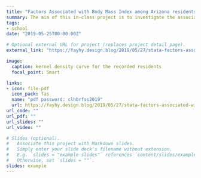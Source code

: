 ```yaml
---
title: "Factors Associated with Body Mass Index among Arizona residents: Findings from the 2017 BRFSS"
summary: The aim of this in-class project is to investigate the association between 20 variables and BMI among the Arizona residents.
tags:
- school
date: "2019-05-25T00:00:00Z"

# Optional external URL for project (replaces project detail page).
external_link: "https://fayhy.design.blog/2019/05/27/stata-factors-associated-with-body-mass-index-among-arizona-residents-findings-from-the-2017-brfss/"

image:
  caption: kernel density curve for the recorded residents
  focal_point: Smart

links:
- icon: file-pdf
  icon_pack: fas
  name: "pdf password: clhbrfss2019"
  url: https://fayhy.design.blog/2019/05/27/stata-factors-associated-with-body-mass-index-among-arizona-residents-findings-from-the-2017-brfss/
url_code: ""
url_pdf: ""
url_slides: ""
url_video: ""

# Slides (optional).
#   Associate this project with Markdown slides.
#   Simply enter your slide deck's filename without extension.
#   E.g. `slides = "example-slides"` references `content/slides/example-slides.md`.
#   Otherwise, set `slides = ""`.
slides: example
---
```


